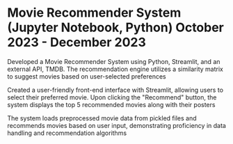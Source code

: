 ﻿# Movie Recommender System (Jupyter Notebook, Python) October 2023 - December 2023
Developed a Movie Recommender System using Python, Streamlit, and an external API, TMDB. The recommendation engine utilizes a similarity matrix to suggest movies based on user-selected preferences

Created a user-friendly front-end interface with Streamlit, allowing users to select their preferred movie. Upon clicking the "Recommend" button, the system displays the top 5 recommended movies along with their posters

The system loads preprocessed movie data from pickled files and recommends movies based on user input, demonstrating proficiency in data handling and recommendation algorithms
